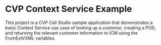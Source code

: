 # CVP Context Service Example

This project is a CVP Call Studio sample application that demonstrates a basic
Context Service use case of looking up a customer, creating a POD, and returning
the relevant customer information to ICM using the FromExtVXML variables.
